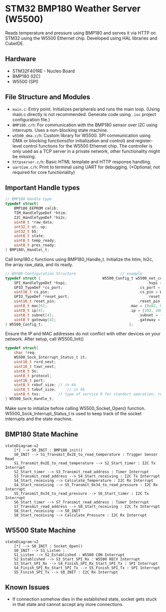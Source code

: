 # STM32 BMP180 Weather Server (W5500)

Reads temperature and pressure using BMP180 and serves it via HTTP on STM32 using the W5500 Ethernet chip.
Developed using HAL libraries and CubeIDE.

## Hardware
- STM32F401RE - Nucleo Board
- BMP180 (I2C)
- W5500 (SPI)

## File Structure and Modules

- `main.c`: Entry point. Initializes peripherals and runs the main loop. (Using main.c directly is not recommended. Generate code using `.ioc` project configuration file.)
- `BMP180.c/h`: For communication with the BMP180 sensor over I2C using interrupts. Uses a non-blocking state machine.
- `w5500_dma.c/h`: Custom library for W5500. SPI communication using DMA or blocking functions(for initialization and control) and register-level control functions for the W5500 Ethernet chip. The controller is only used as a TCP server in a private network, other functionality might be missing.
- `httpserver.c/h`: Basic HTML template and HTTP response handling. 
- `uartCom.c/h`: Print to terminal using UART for debugging. (*Optional; not required for core functionality)

## Important Handle types
```c
// BMP180 Handle type
typedef struct{
	BMP180_EEPROM calib;
	TIM_HandleTypeDef *htim;
	I2C_HandleTypeDef *hi2c;
	uint8_t *raw_data;
	int32_t ut, up;
	int32_t b5;
	uint8_t state;
	uint8_t temp_ready;
	uint8_t pres_ready;
} BMP180\_Handle\_t;
```
Call bmp180.c functions using BMP180\_Handle\_t. Initialize the htim, hi2c, the array raw\_data, and its ready.
```c
// W5500 Configuration Structure					// example
typedef struct {							W5500_Config_t w5500_net_config = {
    SPI_HandleTypeDef *hspi;									.hspi = &hspi2,
    GPIO_TypeDef *cs_port;									.cs_port = W5500_CS_GPIO_Port,
    uint16_t cs_pin;										.cs_pin = W5500_CS_Pin,
    GPIO_TypeDef *reset_port;									.reset_port = W5500_RESET_GPIO_Port,
    uint16_t reset_pin;										.reset_pin = W5500_RESET_Pin,
    uint8_t mac[6];										.mac = {0x02, 0x00, 0x00, 0x00, 0x00, 0x07},
    uint8_t ip[4];										.ip = {192, 168, 1, 101},
    uint8_t subnet[4];										.subnet = {255, 255, 255, 0},
    uint8_t gateway[4];										.gateway = {0, 0, 0, 0}
} W5500_Config_t;										};
```
Ensure the IP and MAC addresses do not conflict with other devices on your network. After setup, call W5500_Init()
```c
typedef struct{
	char *req;
	W5500_Sock_Interrupt_Status_t it;
	uint16_t rxrd_next;
	uint16_t txwr_next;
	uint8_t Sn;
	uint8_t protocol;
	uint16_t port;
	uint8_t rxbuf_size;	// in kb
	uint8_t txbuf_size; 	// in kb
	uint8_t tos;		// type of service 0 for standart operation, reference: http://www.iana.org/assignments/ip-parameters/ip-parameters.xhtml
} W5500_Sock_Handle_t;
```
Make sure to initialize before calling W5500_Socket_Open() function. W5500_Sock_Interrupt_Status_t is used to keep track of the socket interrupts and the state machine.

## BMP180 State Machine
```mermaid
stateDiagram-v2
    [*] --> S0_INIT : BMP180_init()
    S0_INIT --> S1_Transmit_0x2E_to_read_temperature : Trigger Sensor Read
    S1_Transmit_0x2E_to_read_temperature --> S2_Start_timer : I2C Tx Interrupt
    S2_Start_timer --> S3_Transmit_read_address : Timer Interrupt
    S3_Transmit_read_address --> S4_Start_receiving : I2C Tx Interrupt
    S4_Start_receiving --> Calculate_Temperature : I2C Rx Interrupt
    S4_Start_receiving --> S5_Transmit_0x34_to_read_pressure : I2C Rx Interrupt
    S5_Transmit_0x34_to_read_pressure --> S6_Start_timer : I2C Tx Interrupt
    S6_Start_timer --> S7_Transmit_read_address : Timer Interrupt
    S7_Transmit_read_address --> S8_Start_receiving : I2C Tx Interrupt
    S8_Start_receiving --> S0_INIT
    S8_Start_receiving --> Calculate_Pressure : I2C Rx Interrupt
```
## W5500 State Machine
```mermaid
stateDiagram-v2
    [*] --> S0_INIT : Socket_Open()
    S0_INIT --> S1_Listen : 
    S1_Listen --> S2_Established : W5500 CON Interrupt
    S2_Established --> S3_Start_SPI_Rx : W5500 RECV Interrupt
    S3_Start_SPI_Rx --> S4_Finish_SPI_Rx_Start_SPI_Tx : SPI Interrupt
    S4_Finish_SPI_Rx_Start_SPI_Tx --> S5_Finish_SPI_Tx : SPI Interrupt
    S5_Finish_SPI_Tx --> S0_INIT : I2C Rx Interrupt
```


## Known Issues

- If connection somehow dies in the established state, socket gets stuck in that state and cannot accept any more connections. 
